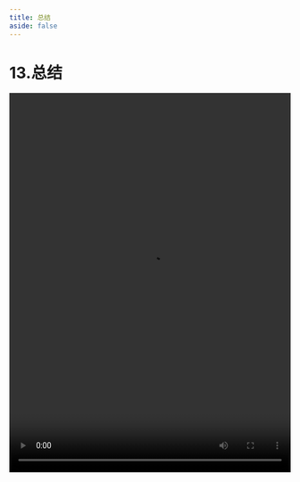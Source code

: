 ```yaml
---
title: 总结
aside: false
---
```


# 13.总结

<video autoplay src="http://qn.chinavanes.com/nodejs/module-14/13.总结.mp4" controls controlsList="nodownload" width="100%" height="680"/>

